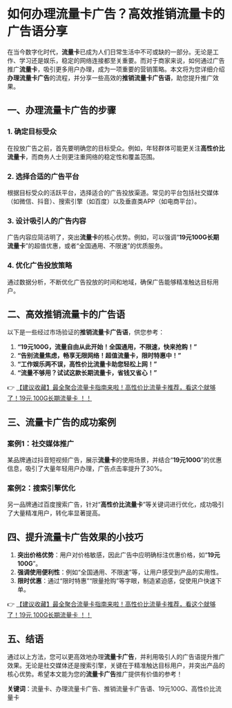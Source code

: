 # 如何办理流量卡广告？高效推销流量卡的广告语分享

在当今数字化时代，**流量卡**已成为人们日常生活中不可或缺的一部分。无论是工作、学习还是娱乐，稳定的网络连接都至关重要。而对于商家来说，如何通过广告推广**流量卡**，吸引更多用户办理，成为一项重要的营销策略。本文将为您详细介绍**办理流量卡广告**的流程，并分享一些高效的**推销流量卡广告语**，助您提升推广效果。

## 一、办理流量卡广告的步骤

### 1. 确定目标受众
在投放广告之前，首先要明确您的目标受众。例如，年轻群体可能更关注**高性价比流量卡**，而商务人士则更注重网络的稳定性和覆盖范围。

### 2. 选择合适的广告平台
根据目标受众的活跃平台，选择适合的广告投放渠道。常见的平台包括社交媒体（如微信、抖音）、搜索引擎（如百度）以及垂直类APP（如电商平台）。

### 3. 设计吸引人的广告内容
广告内容应简洁明了，突出**流量卡**的核心优势。例如，可以强调“**19元100G长期流量卡**”的超值优惠，或者“全国通用、不限速”的优质服务。

### 4. 优化广告投放策略
通过数据分析，不断优化广告投放的时间和地域，确保广告能够精准触达目标用户。

## 二、高效推销流量卡的广告语

以下是一些经过市场验证的**推销流量卡广告语**，供您参考：

1. **“19元100G，流量自由从此开始！全国通用，不限速，快来抢购！”**
2. **“告别流量焦虑，畅享无限网络！超值流量卡，限时特惠中！”**
3. **“工作娱乐两不误，高性价比流量卡助您轻松上网！”**
4. **“流量不够用？试试这款长期流量卡，省钱又省心！”**

👉 [【建议收藏】最全聚合流量卡指南来啦！高性价比流量卡推荐，看这个就够了！19元 100G长期流量卡 ！！](https://bit.ly/Liuliangka)

## 三、流量卡广告的成功案例

### 案例1：社交媒体推广
某品牌通过抖音短视频广告，展示**流量卡**的使用场景，并结合“**19元100G**”的优惠信息，吸引了大量年轻用户办理，广告点击率提升了30%。

### 案例2：搜索引擎优化
另一品牌通过百度搜索广告，针对“**高性价比流量卡**”等关键词进行优化，成功吸引了大量精准用户，转化率显著提高。

## 四、提升流量卡广告效果的小技巧

1. **突出价格优势**：用户对价格敏感，因此广告中应明确标注优惠价格，如“**19元100G**”。
2. **强调使用便利性**：例如“全国通用、不限速”等，让用户感受到产品的实用性。
3. **限时优惠**：通过“限时特惠”“限量抢购”等字眼，制造紧迫感，促使用户快速下单。

👉 [【建议收藏】最全聚合流量卡指南来啦！高性价比流量卡推荐，看这个就够了！19元 100G长期流量卡 ！！](https://bit.ly/Liuliangka)

## 五、结语

通过以上方法，您可以更高效地办理**流量卡广告**，并利用吸引人的广告语提升推广效果。无论是社交媒体还是搜索引擎，关键在于精准触达目标用户，并突出产品的核心优势。希望本文能为您的**流量卡广告**推广提供有价值的参考！

**关键词**：流量卡、办理流量卡广告、推销流量卡广告语、19元100G、高性价比流量卡